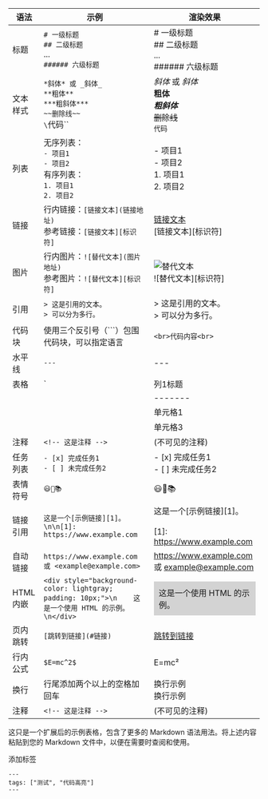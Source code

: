 | 语法                | 示例                                                         | 渲染效果                 |
|---------------------|--------------------------------------------------------------|--------------------------|
| 标题                | `# 一级标题`<br>`## 二级标题`<br>...<br>`###### 六级标题`   | # 一级标题<br>## 二级标题<br>...<br>###### 六级标题 |
| 文本样式            | `*斜体* 或 _斜体_`<br>`**粗体**`<br>`***粗斜体***`<br>`~~删除线~~`<br>`\`代码\`` | *斜体* 或 _斜体_<br>**粗体**<br>***粗斜体***<br>~~删除线~~<br>`代码` |
| 列表                | 无序列表：<br>`- 项目1`<br>`- 项目2`<br>有序列表：<br>`1. 项目1`<br>`2. 项目2` | - 项目1<br>- 项目2<br>1. 项目1<br>2. 项目2 |
| 链接                | 行内链接：`[链接文本](链接地址)`<br>参考链接：`[链接文本][标识符]` | [链接文本](链接地址)<br>[链接文本][标识符] |
| 图片                | 行内图片：`![替代文本](图片地址)`<br>参考图片：`![替代文本][标识符]` | ![替代文本](图片地址)<br>![替代文本][标识符] |
| 引用                | `> 这是引用的文本。`<br>`> 可以分为多行。`                    | > 这是引用的文本。<br>> 可以分为多行。 |
| 代码块              | 使用三个反引号（```）包围代码块，可以指定语言              | ```<br>代码内容<br>``` |
| 水平线              | `---`                                                        | --- |
| 表格                | `| 列1标题 | 列2标题 |`<br>`| ------- | ------- |`<br>`| 单元格1 | 单元格2 |`<br>`| 单元格3 | 单元格4 |` | 列1标题 | 列2标题 |
|                     |                                                          | ------- | ------- |
|                     |                                                          | 单元格1 | 单元格2 |
|                     |                                                          | 单元格3 | 单元格4 |
| 注释                | `<!-- 这是注释 -->`                                           | (不可见的注释)            |
| 任务列表            | `- [x] 完成任务1`<br>`- [ ] 未完成任务2`                   | - [x] 完成任务1<br>- [ ] 未完成任务2 |
| 表情符号            | `😃🚀📚`                                                    | 😃🚀📚 |
| 链接引用            | `这是一个[示例链接][1]。\n\n[1]: https://www.example.com`   | 这是一个[示例链接][1]。<br><br>[1]: https://www.example.com |
| 自动链接            | `https://www.example.com 或 <example@example.com>`         | https://www.example.com 或 <example@example.com> |
| HTML 内嵌           | `<div style="background-color: lightgray; padding: 10px;">\n    这是一个使用 HTML 的示例。\n</div>` | <div style="background-color: lightgray; padding: 10px;">这是一个使用 HTML 的示例。</div> |
| 页内跳转            | `[跳转到链接](#链接)`                                       | [跳转到链接](#链接) |
| 行内公式            | `$E=mc^2$`                                                 | E=mc² |
| 换行                | 行尾添加两个以上的空格加回车                                | 换行示例<br>换行示例 |
| 注释                | `<!-- 这是注释 -->`                                           | (不可见的注释)            |

这只是一个扩展后的示例表格，包含了更多的 Markdown 语法用法。将上述内容粘贴到您的 Markdown 文件中，以便在需要时查阅和使用。


添加标签

```
---
tags: ["测试", "代码高亮"]
---
```
